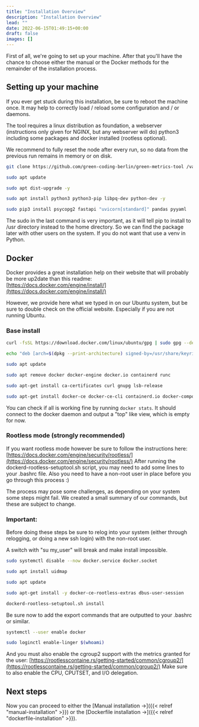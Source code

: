 ```yaml
---
title: "Installation Overview"
description: "Installation Overview"
lead: ""
date: 2022-06-15T01:49:15+00:00
draft: false
images: []
---
```


First of all, we're going to set up your machine. After that you'll have the chance to choose either the manual or the Docker methods for the remainder of the installation process.

## Setting up your machine

If you ever get stuck during this installation, be sure to reboot the machine once. It may help to correctly load / reload some configuration and / or daemons.

The tool requires a linux distribution as foundation, a webserver (instructions only given for NGINX, but any webserver will do) python3 including some packages and docker installed (rootless optional).

We recommend to fully reset the node after every run, so no data from the previous run remains in memory or on disk.

```bash
git clone https://github.com/green-coding-berlin/green-metrics-tool /var/www/green-metrics-tool

sudo apt update

sudo apt dist-upgrade -y

sudo apt install python3 python3-pip libpq-dev python-dev -y

sudo pip3 install psycopg2 fastapi "uvicorn[standard]" pandas pyyaml
```

The sudo in the last command is very important, as it will tell pip to install to /usr directory instead to the home directory. So we can find the package later with other users on the system. If you do not want that use a venv in Python.

## Docker

Docker provides a great installation help on their website that will probably be more up2date than this readme: [https://docs.docker.com/engine/install/](https://docs.docker.com/engine/install/)

However, we provide here what we typed in on our Ubuntu system, but be sure to double check on the official website. Especially if you are not running Ubuntu.

### Base install
```bash
curl -fsSL https://download.docker.com/linux/ubuntu/gpg | sudo gpg --dearmor -o /usr/share/keyrings/docker-archive-keyring.gpg

echo "deb [arch=$(dpkg --print-architecture) signed-by=/usr/share/keyrings/docker-archive-keyring.gpg] https://download.docker.com/linux/ubuntu $(lsb_release -cs) stable" | sudo tee /etc/apt/sources.list.d/docker.list > /dev/null

sudo apt update

sudo apt remove docker docker-engine docker.io containerd runc

sudo apt-get install ca-certificates curl gnupg lsb-release

sudo apt-get install docker-ce docker-ce-cli containerd.io docker-compose-plugin
```

You can check if all is working fine by running ```docker stats```. It should connect to the docker daemon and output a "top" like view, which is empty for now.

### Rootless mode (strongly recommended)
If you want rootless mode however be sure to follow the instructions here: [https://docs.docker.com/engine/security/rootless/](https://docs.docker.com/engine/security/rootless/) After running the dockerd-rootless-setuptool.sh script, you may need to add some lines to your .bashrc file. Also you need to have a non-root user in place before you go through this process :)

The process may pose some challenges, as depending on your system some steps might fail. We created a small summary of our commands, but these are subject to change.

### Important:
Before doing these steps be sure to relog into your system (either through relogging, or doing a new ssh login) with the non-root user.

A switch with "su my_user" will break and make install impossible.

```bash
sudo systemctl disable --now docker.service docker.socket

sudo apt install uidmap

sudo apt update

sudo apt-get install -y docker-ce-rootless-extras dbus-user-session

dockerd-rootless-setuptool.sh install
```

Be sure now to add the export commands that are outputted to your .bashrc or similar.

```bash
systemctl --user enable docker

sudo loginctl enable-linger $(whoami)
```

And you must also enable the cgroup2 support with the metrics granted for the user: [https://rootlesscontaine.rs/getting-started/common/cgroup2/](https://rootlesscontaine.rs/getting-started/common/cgroup2/) Make sure to also enable the CPU, CPUTSET, and I/O delegation.

## Next steps

Now you can proceed to either the [Manual installation →]({{< relref "manual-installation" >}}) or the [Dockerfile installation →]({{< relref "dockerfile-installation" >}}).